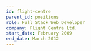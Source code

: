 ```yaml
---
id: flight-centre
parent_id: positions
role: Full Stack Web Developer
company: Flight Centre Ltd.
start_date: February 2009
end_date: March 2012
---
```

